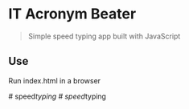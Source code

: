 # IT Acronym Beater

> Simple speed typing app built with JavaScript

## Use

Run index.html in a browser


#   s p e e d _ t y p i n g  
 #   s p e e d _ t y p i n g  
 